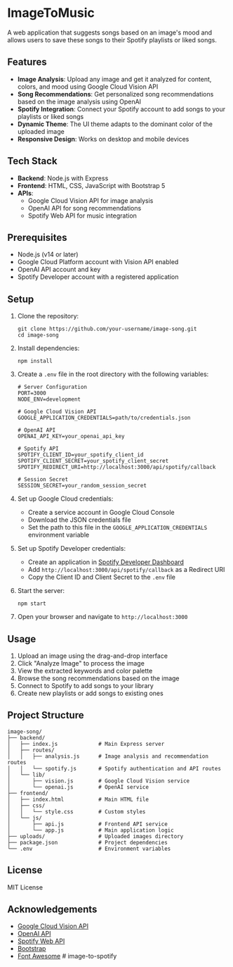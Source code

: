 # ImageToMusic

A web application that suggests songs based on an image's mood and allows users to save these songs to their Spotify playlists or liked songs.

## Features

- **Image Analysis**: Upload any image and get it analyzed for content, colors, and mood using Google Cloud Vision API
- **Song Recommendations**: Get personalized song recommendations based on the image analysis using OpenAI
- **Spotify Integration**: Connect your Spotify account to add songs to your playlists or liked songs
- **Dynamic Theme**: The UI theme adapts to the dominant color of the uploaded image
- **Responsive Design**: Works on desktop and mobile devices

## Tech Stack

- **Backend**: Node.js with Express
- **Frontend**: HTML, CSS, JavaScript with Bootstrap 5
- **APIs**:
  - Google Cloud Vision API for image analysis
  - OpenAI API for song recommendations
  - Spotify Web API for music integration

## Prerequisites

- Node.js (v14 or later)
- Google Cloud Platform account with Vision API enabled
- OpenAI API account and key
- Spotify Developer account with a registered application

## Setup

1. Clone the repository:
   ```
   git clone https://github.com/your-username/image-song.git
   cd image-song
   ```

2. Install dependencies:
   ```
   npm install
   ```

3. Create a `.env` file in the root directory with the following variables:
   ```
   # Server Configuration
   PORT=3000
   NODE_ENV=development

   # Google Cloud Vision API
   GOOGLE_APPLICATION_CREDENTIALS=path/to/credentials.json

   # OpenAI API
   OPENAI_API_KEY=your_openai_api_key

   # Spotify API
   SPOTIFY_CLIENT_ID=your_spotify_client_id
   SPOTIFY_CLIENT_SECRET=your_spotify_client_secret
   SPOTIFY_REDIRECT_URI=http://localhost:3000/api/spotify/callback

   # Session Secret
   SESSION_SECRET=your_random_session_secret
   ```

4. Set up Google Cloud credentials:
   - Create a service account in Google Cloud Console
   - Download the JSON credentials file
   - Set the path to this file in the `GOOGLE_APPLICATION_CREDENTIALS` environment variable

5. Set up Spotify Developer credentials:
   - Create an application in [Spotify Developer Dashboard](https://developer.spotify.com/dashboard)
   - Add `http://localhost:3000/api/spotify/callback` as a Redirect URI
   - Copy the Client ID and Client Secret to the `.env` file

6. Start the server:
   ```
   npm start
   ```

7. Open your browser and navigate to `http://localhost:3000`

## Usage

1. Upload an image using the drag-and-drop interface
2. Click "Analyze Image" to process the image
3. View the extracted keywords and color palette
4. Browse the song recommendations based on the image
5. Connect to Spotify to add songs to your library
6. Create new playlists or add songs to existing ones

## Project Structure

```
image-song/
├── backend/
│   ├── index.js             # Main Express server
│   ├── routes/
│   │   ├── analysis.js      # Image analysis and recommendation routes
│   │   └── spotify.js       # Spotify authentication and API routes
│   └── lib/
│       ├── vision.js        # Google Cloud Vision service
│       └── openai.js        # OpenAI service
├── frontend/
│   ├── index.html           # Main HTML file
│   ├── css/
│   │   └── style.css        # Custom styles
│   └── js/
│       ├── api.js           # Frontend API service
│       └── app.js           # Main application logic
├── uploads/                 # Uploaded images directory
├── package.json             # Project dependencies
└── .env                     # Environment variables
```

## License

MIT License

## Acknowledgements

- [Google Cloud Vision API](https://cloud.google.com/vision)
- [OpenAI API](https://openai.com/api/)
- [Spotify Web API](https://developer.spotify.com/documentation/web-api)
- [Bootstrap](https://getbootstrap.com/)
- [Font Awesome](https://fontawesome.com/) #   i m a g e - t o - s p o t i f y  
 